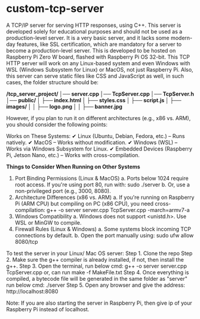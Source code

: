 # custom-tcp-server
A TCP/IP server for serving HTTP responses, using C++.
This server is developed solely for educational purposes and should not be used as a production-level server. It is a very basic server, and it lacks some modern-day features, like SSL certification, which are  mandatory for a server to become a production-level server.
This is developed to be hosted on Raspberry Pi Zero W board, flashed with Raspberry Pi OS 32-bit.
This TCP HTTP server will work on any Linux-based system and even Windows with WSL (Windows Subsystem for Linux) or MacOS, not just Raspberry Pi. Also, this server can serve static files like CSS and JavaScript as well, in such cases, the folder structure should be:

**/tcp_server_project/
│── server.cpp
│── TcpServer.cpp
│── TcpServer.h
│── public/
│   ├── index.html
│   ├── styles.css
│   ├── script.js
│   ├── images/
│   │   ├── logo.png
│   │   ├── banner.jpg**


However, if you plan to run it on different architectures (e.g., x86 vs. ARM), you should consider the following points:

Works on These Systems:
✔ Linux (Ubuntu, Debian, Fedora, etc.) – Runs natively.
✔ MacOS – Works without modification.
✔ Windows (WSL) – Works via Windows Subsystem for Linux.
✔ Embedded Devices (Raspberry Pi, Jetson Nano, etc.) – Works with cross-compilation.


**Things to Consider When Running on Other Systems**
1. Port Binding Permissions (Linux & MacOS)
a. Ports below 1024 require root access. If you're using port 80, run with:
     sudo ./server
  b. Or, use a non-privileged port (e.g., 3000, 8080).
2. Architecture Differences (x86 vs. ARM)
  a. If you're running on Raspberry Pi (ARM CPU) but compiling on PC (x86 CPU), you need cross-compilation:
      g++ -o server server.cpp TcpServer.cpp -march=armv7-a
3. Windows Compatibility
  a. Windows does not support <unistd.h>. Use WSL or MinGW to compile.
4. Firewall Rules (Linux & Windows)
  a. Some systems block incoming TCP connections by default.
  b. Open the port manually using:
    sudo ufw allow 8080/tcp


To test the server in your Linux/ Mac OS server:
Step 1. Clone the repo
Step 2. Make sure the g++ compiler is already installed, if not, then install the g++.
Step 3. Open the terminal, run below cmd:
        g++ -o server server.cpp TcpServer.cpp
      or, can run make -f MakeFile.txt
Step 4. Once everything is compiled, a bytecode file will be generated in the same folder as "server"
        run below cmd:
          ./server
Step 5. Open any browser and give the address:
        http://localhost:8080

Note: If you are also starting the server in Raspberry Pi, then give ip of your Raspberry Pi instead of localhost.
